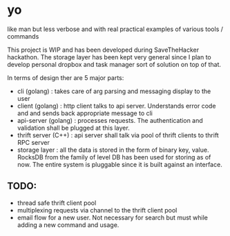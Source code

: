# yo
like man but less verbose and with real practical examples of various tools / commands

This project is WIP and has been developed during SaveTheHacker hackathon.
The storage layer has been kept very general since I plan to develop
personal dropbox and task manager sort of solution on top of that.

In terms of design ther are 5 major parts:
* cli (golang) :  takes care of arg parsing and messaging display to the user
* client (golang) : http client talks to api server. Understands error code and 
                    and sends back appropriate message to cli
* api-server (golang) : processes requests. The authentication and validation 
                   shall be plugged at this layer.
* thrift server (C++) : api server shall talk via pool of thrift clients to 
                  thrift RPC server
* storage layer : all the data is stored in the form of binary key, value. 
                RocksDB from the family of level DB has been used for storing as of now.
                 The entire system is pluggable since it is built against an interface.

TODO:
----
* thread safe thrift client pool
* multiplexing requests via channel to the thrift client pool
* email flow for a new user. Not necessary for search but must while adding
  a new command and usage.
 
